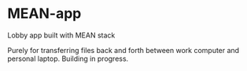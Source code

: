 # MEAN-app
Lobby app built with MEAN stack

Purely for transferring files back and forth between work computer and personal laptop.
Building in progress.
